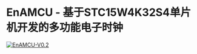 # EnAMCU - 基于STC15W4K32S4单片机开发的多功能电子时钟

[![EnAMCU-V0.2](https://i.postimg.cc/HkFrNxRc/En-AMCU-V0-2.jpg)](https://postimg.cc/DSdfJ22n)
